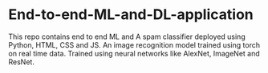 # End-to-end-ML-and-DL-application
This repo contains end to end ML and 
A spam classifier deployed using Python, HTML, CSS and JS.
An image recognition model trained using torch on real time data. Trained using neural networks like AlexNet, ImageNet and ResNet.
